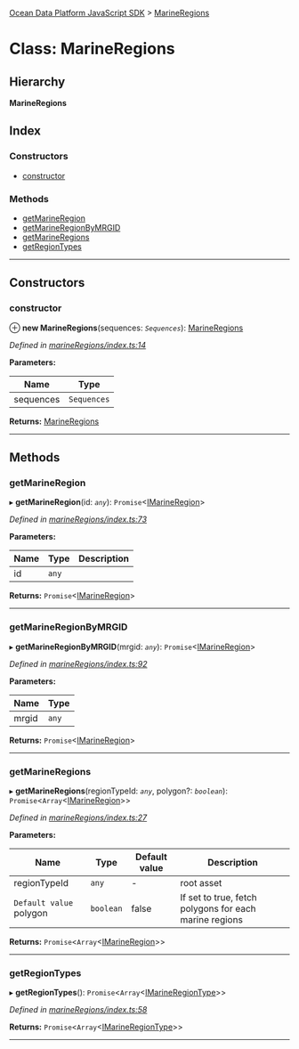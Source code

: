 [Ocean Data Platform JavaScript SDK](../README.md) > [MarineRegions](../classes/marineregions.md)

# Class: MarineRegions

## Hierarchy

**MarineRegions**

## Index

### Constructors

* [constructor](marineregions.md#constructor)

### Methods

* [getMarineRegion](marineregions.md#getmarineregion)
* [getMarineRegionByMRGID](marineregions.md#getmarineregionbymrgid)
* [getMarineRegions](marineregions.md#getmarineregions)
* [getRegionTypes](marineregions.md#getregiontypes)

---

## Constructors

<a id="constructor"></a>

###  constructor

⊕ **new MarineRegions**(sequences: *`Sequences`*): [MarineRegions](marineregions.md)

*Defined in [marineRegions/index.ts:14](https://github.com/C4IROcean/ODP-sdk-js/blob/cbd469b/source/marineRegions/index.ts#L14)*

**Parameters:**

| Name | Type |
| ------ | ------ |
| sequences | `Sequences` |

**Returns:** [MarineRegions](marineregions.md)

___

## Methods

<a id="getmarineregion"></a>

###  getMarineRegion

▸ **getMarineRegion**(id: *`any`*): `Promise`<[IMarineRegion](../interfaces/imarineregion.md)>

*Defined in [marineRegions/index.ts:73](https://github.com/C4IROcean/ODP-sdk-js/blob/cbd469b/source/marineRegions/index.ts#L73)*

**Parameters:**

| Name | Type | Description |
| ------ | ------ | ------ |
| id | `any` |   |

**Returns:** `Promise`<[IMarineRegion](../interfaces/imarineregion.md)>

___
<a id="getmarineregionbymrgid"></a>

###  getMarineRegionByMRGID

▸ **getMarineRegionByMRGID**(mrgid: *`any`*): `Promise`<[IMarineRegion](../interfaces/imarineregion.md)>

*Defined in [marineRegions/index.ts:92](https://github.com/C4IROcean/ODP-sdk-js/blob/cbd469b/source/marineRegions/index.ts#L92)*

**Parameters:**

| Name | Type |
| ------ | ------ |
| mrgid | `any` |

**Returns:** `Promise`<[IMarineRegion](../interfaces/imarineregion.md)>

___
<a id="getmarineregions"></a>

###  getMarineRegions

▸ **getMarineRegions**(regionTypeId: *`any`*, polygon?: *`boolean`*): `Promise`<`Array`<[IMarineRegion](../interfaces/imarineregion.md)>>

*Defined in [marineRegions/index.ts:27](https://github.com/C4IROcean/ODP-sdk-js/blob/cbd469b/source/marineRegions/index.ts#L27)*

**Parameters:**

| Name | Type | Default value | Description |
| ------ | ------ | ------ | ------ |
| regionTypeId | `any` | - |  root asset |
| `Default value` polygon | `boolean` | false |  If set to true, fetch polygons for each marine regions |

**Returns:** `Promise`<`Array`<[IMarineRegion](../interfaces/imarineregion.md)>>

___
<a id="getregiontypes"></a>

###  getRegionTypes

▸ **getRegionTypes**(): `Promise`<`Array`<[IMarineRegionType](../interfaces/imarineregiontype.md)>>

*Defined in [marineRegions/index.ts:58](https://github.com/C4IROcean/ODP-sdk-js/blob/cbd469b/source/marineRegions/index.ts#L58)*

**Returns:** `Promise`<`Array`<[IMarineRegionType](../interfaces/imarineregiontype.md)>>

___

